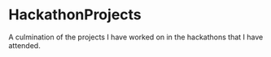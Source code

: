 # HackathonProjects
A culmination of the projects I have worked on in the hackathons that I have attended.
